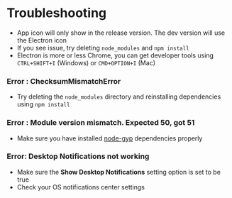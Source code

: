 # Troubleshooting

* App icon will only show in the release version. The dev version will use the Electron icon
* If you see issue, try deleting `node_modules` and `npm install`
* Electron is more or less Chrome, you can get developer tools using `CTRL+SHIFT+I` (Windows) or `CMD+OPTION+I` (Mac)

### Error : ChecksumMismatchError
- Try deleting the `node_modules` directory and reinstalling dependencies using `npm install`

### Error : Module version mismatch. Expected 50, got 51
- Make sure you have installed [node-gyp](https://github.com/nodejs/node-gyp#installation) dependencies properly

### Error: Desktop Notifications not working
- Make sure the **Show Desktop Notifications** setting option is set to be true
- Check your OS notifications center settings

